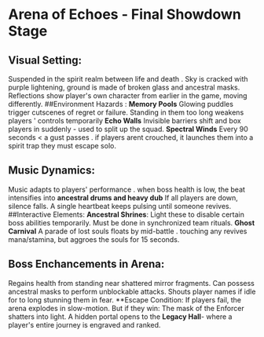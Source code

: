 # Arena of Echoes - Final Showdown Stage
## Visual Setting:
Suspended in the spirit realm between life and death .
Sky is cracked with purple lightening,
ground is made of broken glass and ancestral masks.
Reflections show player's own character from earlier in the game, moving differently.
##Environment Hazards :
**Memory Pools** Glowing puddles trigger cutscenes of regret or failure. Standing in them too long weakens players ' controls temporarily
**Echo Walls** Invisible barriers shift and box players in suddenly - used to split up the squad.
**Spectral Winds** Every 90 seconds < a gust passes . if players arent crouched, it launches them into a spirit trap they must escape solo.
## Music Dynamics:
Music adapts to players' performance . 
when boss health is low, the beat intensifies into **ancestral drums and heavy dub**
If all players are down, silence falls. A single heartbeat keeps pulsing until someone revives.
##Interactive Elements:
**Ancestral Shrines**: Light these to disable certain boss abilities temporarily. Must be done in synchronized team rituals.
**Ghost Carnival** A parade of lost souls floats by mid-battle . touching any revives mana/stamina, but aggroes the souls for 15 seconds.
## Boss Enchancements in Arena:

Regains health from standing near shattered mirror fragments.
Can possess ancestral masks to perform unblockable attacks.
Shouts player names if idle for to long
stunning them in fear. 
**Escape Condition:
If players fail, the arena explodes in slow-motion. But if they win:
The mask of the Enforcer shatters into light.
A hidden portal opens to the **Legacy Hall**- where a player's entire journey is engraved and ranked.
